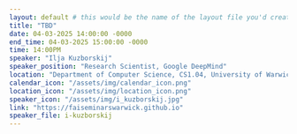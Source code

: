 ```yaml
---
layout: default # this would be the name of the layout file you'd create for events
title: "TBD"
date: 04-03-2025 14:00:00 -0000
end_time: 04-03-2025 15:00:00 -0000
time: 14:00PM
speaker: "Ilja Kuzborskij"
speaker_position: "Research Scientist, Google DeepMind"
location: "Department of Computer Science, CS1.04, University of Warwick, Coventry, UK"
calendar_icon: "/assets/img/calendar_icon.png"
location_icon: "/assets/img/location_icon.png"
speaker_icon: "/assets/img/i_kuzborskij.jpg"
link: "https://faiseminarswarwick.github.io"
speaker_file: i-kuzborskij
---
```


